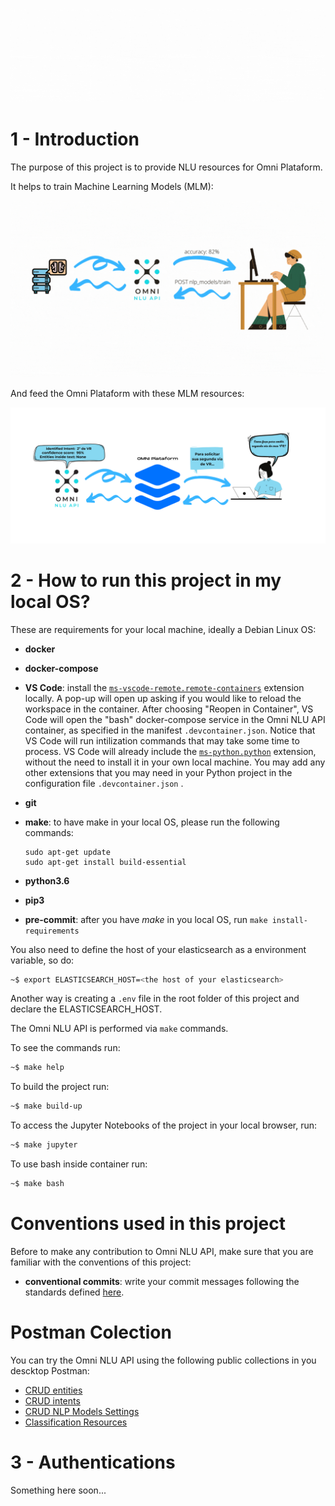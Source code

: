 ![](imgs/Logo_Omni_NLU.gif)
# 1 - Introduction

The purpose of this project is to provide NLU resources for Omni Plataform.

It helps to train Machine Learning Models (MLM):

![](imgs/api_for_train_ml_models.gif)

And feed the Omni Plataform with these MLM resources:

![](imgs/intro_nlu_api.png)

# 2 - How to run this project in my local OS?

These are requirements for your local machine, ideally a Debian Linux OS:

* **docker**

* **docker-compose**

* **VS Code**: install the [`ms-vscode-remote.remote-containers`](https://marketplace.visualstudio.com/items?itemName=ms-vscode-remote.remote-containers) extension locally. A pop-up will open up asking if you would like to reload the workspace in the container. After choosing "Reopen in Container", VS Code will open the "bash" docker-compose service in the Omni NLU API container, as specified in the manifest `.devcontainer.json`. Notice that VS Code will run intilization commands that may take some time to process. VS Code will already include the [`ms-python.python`](https://marketplace.visualstudio.com/items?itemName=ms-python.python) extension, without the need to install it in your own local machine. You may add any other extensions that you may need in your Python project in the configuration file `.devcontainer.json` .

*  **git**

*  **make**: to have make in your local OS, please run the following commands:

    ```
    sudo apt-get update
    sudo apt-get install build-essential
    ```

* **python3.6**

* **pip3**

* **pre-commit**: after you have *make* in you local OS, run  `make install-requirements`

You also need to define the host of your elasticsearch as a environment variable, so do:

```sh
~$ export ELASTICSEARCH_HOST=<the host of your elasticsearch>
```

Another way is creating a ```.env``` file in the root folder of this project and declare the ELASTICSEARCH_HOST.

The Omni NLU API is performed via `make` commands.

To see the commands run:

```bash
~$ make help
```

To build the project run:

```bash
~$ make build-up
```
To access the Jupyter Notebooks of the project in your local browser, run:

```bash
~$ make jupyter
```

To use bash inside container run:

```bash
~$ make bash
```

# Conventions used in this project

Before to make any contribution to Omni NLU API, make sure that you are familiar with the conventions of this project:

* **conventional commits**: write your commit messages following the standards defined [here](https://www.conventionalcommits.org/en/v1.0.0/).



# Postman Colection

You can try the Omni NLU API using the following public collections in you descktop Postman:

* [CRUD entities](https://estatisticacaps.postman.co/collections/7003300-0c6716e6-5d23-4025-a575-d316171eb372?workspace=7408cb64-1ce3-44b5-93e6-f7d5f44cfa42)
* [CRUD intents](https://estatisticacaps.postman.co/collections/7003300-b5c0ff06-bcab-45f3-8aa4-14400cdaca5b?workspace=7408cb64-1ce3-44b5-93e6-f7d5f44cfa42)
* [CRUD NLP Models Settings](https://estatisticacaps.postman.co/collections/7003300-036770e9-d3a9-4a6d-be37-69069d5ff229?workspace=7408cb64-1ce3-44b5-93e6-f7d5f44cfa42)
* [Classification Resources](https://estatisticacaps.postman.co/collections/7003300-873ff05e-662b-421a-ad6f-db8f4b739214?workspace=7408cb64-1ce3-44b5-93e6-f7d5f44cfa42)


# 3 - Authentications

Something here soon...





